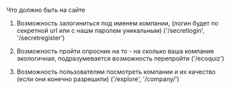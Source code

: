 Что должно быть на сайте
1. Возможность залогиниться под именем компании, (логин будет по секретной url или с нашм паролем уникальным)
('/secretlogin', '/secretregister')

2. Возможность пройти опросник на то - на сколько ваша компания экологичная, подразумевается возможность перепройти
('/ecoquiz')

3. Возможность пользователям посмотреть компании и их качество (если они конечно разрешили)
('/explore', '/company/<company>')